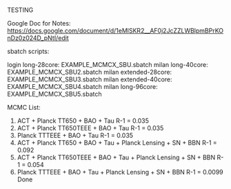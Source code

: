 TESTING

Google Doc for Notes: https://docs.google.com/document/d/1eMlSKR2__AF0j2JcZZLWBlpmBPrKOnDz0z024D_pNtI/edit

sbatch scripts:

login long-28core: EXAMPLE_MCMCX_SBU.sbatch 
milan long-40core: EXAMPLE_MCMCX_SBU2.sbatch
milan extended-28core: EXAMPLE_MCMCX_SBU3.sbatch
milan extended-40core: EXAMPLE_MCMCX_SBU4.sbatch
milan long-96core: EXAMPLE_MCMCX_SBU5.sbatch 


MCMC List:

1. ACT + Planck TT650 + BAO + Tau R-1 = 0.035
2. ACT + Planck TT650TEEE + BAO + Tau R-1 = 0.035
3. Planck TTTEEE + BAO + Tau R-1 = 0.035
4. ACT + Planck TT650 + BAO + Tau + Planck Lensing + SN + BBN R-1 = 0.092
5. ACT + Planck TT650TEEE + BAO + Tau + Planck Lensing + SN + BBN R-1 = 0.054
6. Planck TTTEEE + BAO + Tau + Planck Lensing + SN + BBN R-1 = 0.0099 Done


